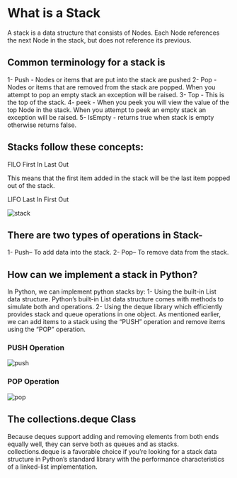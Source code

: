# What is a Stack
A stack is a data structure that consists of Nodes. Each Node references the next Node in the stack, but does not reference its previous.

## Common terminology for a stack is

1- Push - Nodes or items that are put into the stack are pushed
2- Pop - Nodes or items that are removed from the stack are popped. When you attempt to pop an empty stack an exception will be raised.
3- Top - This is the top of the stack.
4- peek - When you peek you will view the value of the top Node in the stack. When you attempt to peek an empty stack an exception will be raised.
5- IsEmpty - returns true when stack is empty otherwise returns false.

## Stacks follow these concepts:

FILO
First In Last Out

This means that the first item added in the stack will be the last item popped out of the stack.

LIFO
Last In First Out

![stack](https://codefellows.github.io/common_curriculum/data_structures_and_algorithms/Code_401/class-10/resources/images/stack1.PNG)

## There are two types of operations in Stack-
1- Push– To add data into the stack.
2- Pop– To remove data from the stack.

## How can we implement a stack in Python?
In Python, we can implement python stacks by:
1- Using the built-in List data structure. Python’s built-in List data structure comes with methods to simulate both and operations.
2- Using the deque library which efficiently provides stack and queue operations in one object.
As mentioned earlier, we can add items to a stack using the “PUSH” operation and remove items using the “POP” operation.

### PUSH Operation
![push](https://miro.medium.com/max/375/0*GnkZ7osmTHzpyyKl.png)

### POP Operation
![pop](https://miro.medium.com/max/339/1*CplTWJmg9oAufHngc_JNpw.png)

## The collections.deque Class
Because deques support adding and removing elements from both ends equally well, they can serve both as queues and as stacks.
collections.deque is a favorable choice if you’re looking for a stack data structure in Python’s standard library with the performance characteristics of a linked-list implementation.